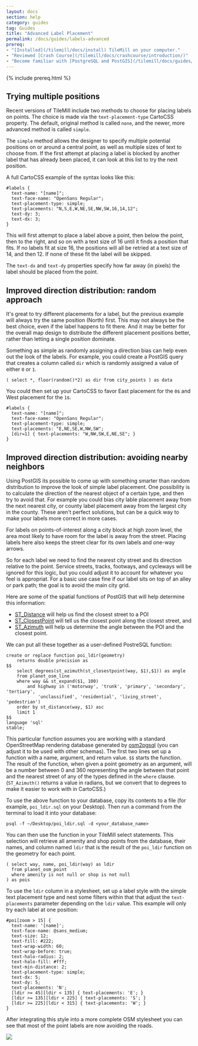 ```yaml
---
layout: docs
section: help
category: guides
tag: Guides
title: "Advanced Label Placement"
permalink: /docs/guides/labels-advanced
prereq:
- "[Installed](/tilemill/docs/install) TileMill on your computer."
- "Reviewed [Crash Course](/tilemill/docs/crashcourse/introduction/)"
- "Become familiar with [PostgreSQL and PostGIS](/tilemill/docs/guides/postgis-work)/"
---
```


{% include prereq.html %}

## Trying multiple positions

Recent versions of TileMill include two methods to choose for placing labels on
points. The choice is made via the `text-placement-type` CartoCSS property. The
default, original method is called `none`, and the newer, more advanced method
is called `simple`. 

The `simple` method allows the designer to specify multiple potential positions
on or around a central point, as well as multiple sizes of text to choose from.
If the first attempt at placing a label is blocked by another label that has
already been placed, it can look at this list to try the next position.

A full CartoCSS example of the syntax looks like this:

    #labels {
      text-name: "[name]";
      text-face-name: "OpenSans Regular";
      text-placement-type: simple;
      text-placements: "N,S,E,W,NE,SE,NW,SW,16,14,12";
      text-dy: 3;
      text-dx: 3;
    }

This will first attempt to place a label above a point, then below the point,
then to the right, and so on with a text size of 16 until it finds a position
that fits. If no labels fit at size 16, the positions will all be retried at a
text size of 14, and then 12. If none of these fit the label will be skipped.

The `text-dx` and `text-dy` properties specify how far away (in pixels) the
label should be placed from the point.

## Improved direction distribution: random approach

It's great to try different placements for a label, but the previous example
will always try the same position (North) first. This may not always be the
best choice, even if the label happens to fit there. And it may be better for
the overall map design to distribute the different placement positions better,
rather than letting a single position dominate.

Something as simple as randomly assigning a direction bias can help even out
the look of the labels. For example, you could create a PostGIS query that
creates a column called `dir` which is randomly assigned a value of either `0`
or `1`.

    ( select *, floor(random()*2) as dir from city_points ) as data

You could then set up your CartoCSS to favor East placement for the `0`s and
West placement for the `1`s.

    #labels {
      text-name: "[name]";
      text-face-name: "OpenSans Regular";
      text-placement-type: simple;
      text-placements: "E,NE,SE,W,NW,SW";
      [dir=1] { text-placements: "W,NW,SW,E,NE,SE"; }
    }

## Improved direction distribution: avoiding nearby neighbors

Using PostGIS its possible to come up with something smarter than random
distribution to improve the look of simple label placement. One possibility is
to calculate the direction of the nearest object of a certain type, and then
try to avoid that. For example you could bias city lable placement away from
the next nearest city, or county label placement away from the largest city in
the county. These aren't perfect solutions, but can be a quick way to make your
labels more correct in more cases.

For labels on points-of-interest along a city block at high zoom level, the
area most likely to have room for the label is away from the street. Placing
labels here also keeps the street clear for its own labels and one-way arrows.

So for each label we need to find the nearest city street and its direction
relative to the point. Service streets, tracks, footways, and cycleways will be
ignored for this logic, but you could adjust it to account for whatever you
feel is appropriat. For a basic use case fine if our label sits on top of an
alley or park path; the goal is to avoid the main city grid.

Here are some of the spatial functions of PostGIS that will help determine this
information:

- [ST_Distance](http://www.postgis.org/docs/ST_Distance.html) will help us find
  the closest street to a POI
- [ST_ClosestPoint](http://www.postgis.org/docs/ST_ClosestPoint.html) will tell
  us the closest point along the closest street, and
- [ST_Azimuth](http://www.postgis.org/docs/ST_Azimuth.html) will help us
  determine the angle between the POI and the closest point.

We can put all these together as a user-defined PostreSQL function:

    create or replace function poi_ldir(geometry)
        returns double precision as
    $$
        select degrees(st_azimuth(st_closestpoint(way, $1),$1)) as angle
        from planet_osm_line
        where way && st_expand($1, 100)
            and highway in ('motorway', 'trunk', 'primary', 'secondary', 'tertiary',
                'unclassified', 'residential', 'living_street', 'pedestrian')
        order by st_distance(way, $1) asc
        limit 1
    $$
    language 'sql'
    stable;

This particular function assumes you are working with a standard OpenStreetMap
rendering database generated by
[osm2pgsql](http://wiki.openstreetmap.org/wiki/Osm2pgsql) (you can adjust it to
be used with other schemas). The first two lines set up a function with a
name, argument, and return value. `$$` starts the function. The result of the
function, when given a point geometry as an argument, will be a number between
0 and 360 representing the angle between that point and the nearest street of
any of the types defined in the `where` clause. (`ST_Azimuth()` returns a value
in radians, but we convert that to degrees to make it easier to work with in
CartoCSS.)

To use the above function to your database, copy its contents to a file (for
example, `poi_ldir.sql` on your Desktop). Then run a command from the terminal
to load it into your database:

    psql -f ~/Desktop/poi_ldir.sql -d <your_database_name>

You can then use the function in your TileMill select statements. This
selection will retrieve all amenity and shop points from the database, their
names, and column named `ldir` that is the result of the `poi_ldir` function on
the geometry for each point.

    ( select way, name, poi_ldir(way) as ldir
      from planet_osm_point
      where amenity is not null or shop is not null
    ) as pois

To use the `ldir` column in a stylesheet, set up a label style with the simple
text placement type and nest some filters within that that adjust the
`text-placements` parameter depending on the `ldir` value. This example will
only try each label at one position:

    #poi[zoom > 15] {
      text-name: '[name]';
      text-face-name: @sans_medium;
      text-size: 12;
      text-fill: #222;
      text-wrap-width: 60;
      text-wrap-before: true;
      text-halo-radius: 2;
      text-halo-fill: #fff;
      text-min-distance: 2;
      text-placement-type: simple;
      text-dx: 5;
      text-dy: 5;
      text-placements: 'N';
      [ldir >= 45][ldir < 135] { text-placements: 'E'; }
      [ldir >= 135][ldir < 225] { text-placements: 'S'; }
      [ldir >= 225][ldir < 315] { text-placements: 'W'; }
    }

After integrating this style into a more complete OSM stylesheet you can see
that most of the point labels are now avoiding the roads.

![](/tilemill/assets/pages/labels-ldir.png)

